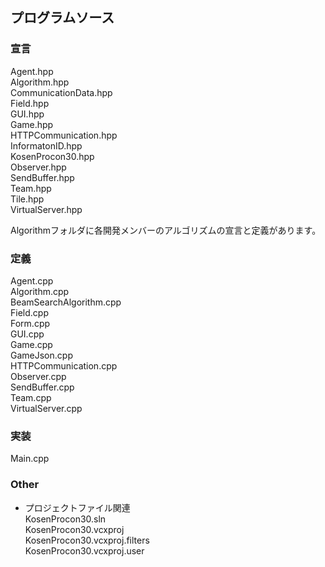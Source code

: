 ## プログラムソース
### 宣言  
Agent.hpp  
Algorithm.hpp  
CommunicationData.hpp  
Field.hpp  
GUI.hpp  
Game.hpp  
HTTPCommunication.hpp  
InformatonID.hpp  
KosenProcon30.hpp  
Observer.hpp  
SendBuffer.hpp  
Team.hpp  
Tile.hpp  
VirtualServer.hpp  

Algorithmフォルダに各開発メンバーのアルゴリズムの宣言と定義があります。

### 定義
Agent.cpp  
Algorithm.cpp  
BeamSearchAlgorithm.cpp  
Field.cpp  
Form.cpp  
GUI.cpp  
Game.cpp	  
GameJson.cpp  
HTTPCommunication.cpp  
Observer.cpp  
SendBuffer.cpp  
Team.cpp  
VirtualServer.cpp  

### 実装
Main.cpp

### Other
* プロジェクトファイル関連  
KosenProcon30.sln  
KosenProcon30.vcxproj  
KosenProcon30.vcxproj.filters  
KosenProcon30.vcxproj.user  

